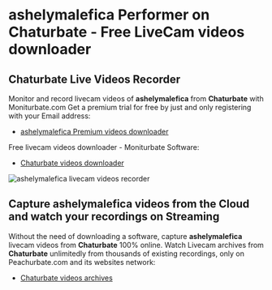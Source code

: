 # ashelymalefica Performer on Chaturbate - Free LiveCam videos downloader

## Chaturbate Live Videos Recorder

Monitor and record livecam videos of **ashelymalefica** from **Chaturbate** with Moniturbate.com
Get a premium trial for free by just and only registering with your Email address:
* [ashelymalefica Premium videos downloader](https://moniturbate.com/request-demo-licence-key.html)

Free livecam videos downloader - Moniturbate Software:
* [Chaturbate videos downloader](https://moniturbate.com/moniturbate-download-software.html)

![ashelymalefica livecam videos recorder](https://peachurnet.com/templates/moniturbate-software.png)


## Capture ashelymalefica videos from the Cloud and watch your recordings on Streaming

Without the need of downloading a software, capture **ashelymalefica** livecam videos from **Chaturbate** 100% online.
Watch Livecam archives from **Chaturbate** unlimitedly from thousands of existing recordings, only on Peachurbate.com and its websites network:
* [Chaturbate videos archives](https://peachurnet.com/)